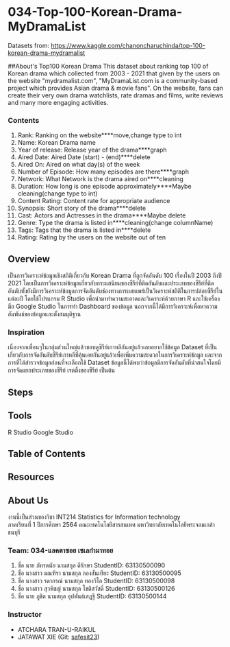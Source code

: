 # 034-Top-100-Korean-Drama-MyDramaList
Datasets from: https://www.kaggle.com/chanoncharuchinda/top-100-korean-drama-mydramalist

##About's Top100 Korean Drama
This dataset about ranking top 100 of Korean drama which collected from 2003 - 2021 that given by the users on the website "mydramalist.com", "MyDramaList.com is a community-based project which provides Asian drama & movie fans". On the website, fans can create their very own drama watchlists, rate dramas and films, write reviews and many more engaging activities.
### Contents
1. Rank: Ranking on the website****move,change type to int
2. Name: Korean Drama name
3. Year of release: Release year of the drama****graph
4. Aired Date: Aired Date (start) - (end)****delete
5. Aired On: Aired on what day(s) of the week
6. Number of Episode: How many episodes are there****graph
7. Network: What Network is the drama aired on****cleaning
8. Duration: How long is one episode approximately****Maybe cleaning(change type to int)
9. Content Rating: Content rate for appropriate audience
10. Synopsis: Short story of the drama****delete
11. Cast: Actors and Actresses in the drama****Maybe delete
12. Genre: Type the drama is listed in****cleaning(change columnName)
13. Tags: Tags that the drama is listed in****delete
14. Rating: Rating by the users on the website out of ten

## Overview
  เป็นการวิเคราะห์ข้อมูลเชิงสถิติเกี่ยวกับ Korean Drama ที่ถูกจัดอันดับ 100 เรื่องในปี 2003 ถึงปี 2021 โดยเป็นการวิเคราะห์ข้อมูลเกี่ยวกับกระแสนิยมของซีรีย์ที่ติดอันดับและประเภทของซีรีย์ที่ติดอันดับทั้งยังมีการวิเคราะห์ข้อมูลการจัดอันดับช่องทางการเผยแพร่เป็นวิเคราะห์สถิติในการปล่อยซีรีย์ในแต่ละปี โดยใช้โปรแกรม R Studio เพื่อนำมาทำความสะอาดและวิเคราะห์ด้วยภาษา R และใช้เครื่องมือ Google Studio ในการทำ Dashboard ของข้อมูล นอกจากนี้ได้มีการวิเคราะห์เพื่อหาความสัมพันธ์ของข้อมูลและตั้งสมมุติฐาน
  
### Inspiration
  เนื่องจากเพื่อนๆในกลุ่มส่วนใหญ่แล้วชอบดูซีรีย์เกาหลีกันอยู่แล้วเลยอยากใช้ข้อมูล Dataset ที่เป็นเกี่ยวกับการจัดอันดับซีรีย์เกาหลีที่คุ้นเคยกันอยู่แล้วเพื่อเพิ่มความสะดวกในการวิเคราะห์ข้อมูล และจากการที่ได้สำรวจข้อมูลก่อนที่จะเลือกใช้ Dataset ข้อมูลนี้ได้พบว่าข้อมูลมีการจัดอันดับที่น่าสนใจโดยมีการจัดแยกประเภทของซีรีย์ เรตติ้งของซีรีย์  เป็นต้น
  
## Steps

## Tools
R Studio
Google Studio

## Table of Contents

## Resources

## About Us
งานนี้เป็นส่วนของวิชา INT214 Statistics for Information technology <br/> ภาคเรียนที่ 1 ปีการศึกษา 2564 คณะเทคโนโลยีสารสนเทศ มหาวิทยาลัยเทคโนโลยีพระจอมเกล้าธนบุรี
### Team: 034-แลคตาซอย เซเลกำมาทอย
1. ชื่อ นาย ภัทรดนัย นามสกุล ดีรักษา StudentID: 63130500090
2. ชื่อ นางสาว มณฑิรา  นามสกุล กองสันเทียะ StudentID: 63130500095
3. ชื่อ นางสาว รดากรณ์  นามสกุล ทองวิไล StudentID: 63130500098
4. ชื่อ นางสาว สุวพิชญ์ นามสกุล  โชติสวัสดิ์ StudentID: 63130500126
5. ชื่อ นาย ภูชิต นามสกุล อุปพันธ์เสฏฐี StudentID: 63130500144

### Instructor
- ATCHARA TRAN-U-RAIKUL
- JATAWAT XIE (Git: [safesit23](https://github.com/safesit23))



